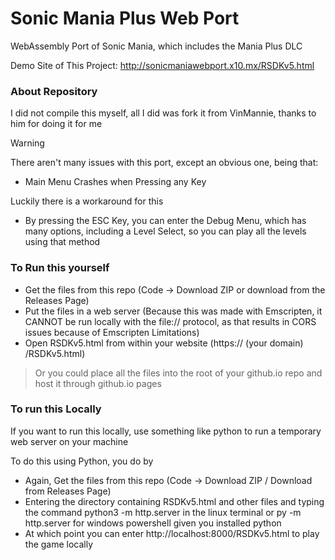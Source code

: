 # Sonic Mania Plus Web Port

WebAssembly Port of Sonic Mania, which includes the Mania Plus DLC

Demo Site of This Project: http://sonicmaniawebport.x10.mx/RSDKv5.html

### About Repository
I did not compile this myself, all I did was fork it from VinMannie, thanks to him for doing it for me

> [!WARNING]
> There aren't many issues with this port, except an obvious one, being that:
> - Main Menu Crashes when Pressing any Key
>
> Luckily there is a workaround for this
> - By pressing the ESC Key, you can enter the Debug Menu, which has many options, including a Level Select, so you can play all the levels using that method

### To Run this yourself
- Get the files from this repo (Code -> Download ZIP or download from the Releases Page)
- Put the files in a web server (Because this was made with Emscripten, it CANNOT be run locally with the file:// protocol, as that results in CORS issues because of Emscripten Limitations)
- Open RSDKv5.html from within your website (https:// (your domain) /RSDKv5.html)

> Or you could place all the files into the root of your github.io repo and host it through github.io pages

### To run this Locally
If you want to run this locally, use something like python to run a temporary web server on your machine

To do this using Python, you do by
- Again, Get the files from this repo (Code -> Download ZIP / Download from Releases Page)
- Entering the directory containing RSDKv5.html and other files and typing the command python3 -m http.server in the linux terminal or py -m http.server for windows powershell given you installed python
- At which point you can enter http://localhost:8000/RSDKv5.html to play the game locally
